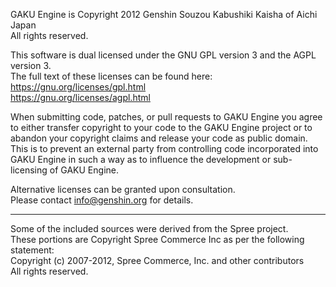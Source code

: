 GAKU Engine is Copyright 2012 Genshin Souzou Kabushiki Kaisha of Aichi Japan  
All rights reserved.

This software is dual licensed under the GNU GPL version 3 and the AGPL version 3.  
The full text of these licenses can be found here:  
https://gnu.org/licenses/gpl.html  
https://gnu.org/licenses/agpl.html

When submitting code, patches, or pull requests to GAKU Engine you agree to either transfer copyright to your code to the GAKU Engine project or to abandon your copyright claims and release your code as public domain. This is to prevent an external party from controlling code incorporated into GAKU Engine in such a way as to influence the development or sub-licensing of GAKU Engine. 

Alternative licenses can be granted upon consultation.  
Please contact info@genshin.org for details.

* * *

Some of the included sources were derived from the Spree project.  
These portions are Copyright Spree Commerce Inc as per the following statement:  
Copyright (c) 2007-2012, Spree Commerce, Inc. and other contributors  
All rights reserved.
